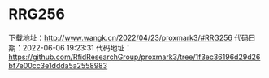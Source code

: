 # RRG256
下载地址：http://www.wangk.cn/2022/04/23/proxmark3/#RRG256
代码日期：2022-06-06 19:23:31
代码地址：https://github.com/RfidResearchGroup/proxmark3/tree/1f3ec36196d29d26bf7e00cc3e1ddda5a2558983
